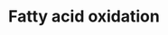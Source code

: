---
annotations:
- type: Pathway Ontology
  value: fatty acid degradation pathway
authors:
- J.Heckman
- MaintBot
- MartijnVanIersel
- Egonw
- Christine Chichester
description: ''
last-edited: 2019-09-17
organisms:
- Saccharomyces cerevisiae
redirect_from:
- /index.php/Pathway:WP91
- /instance/WP91
schema-jsonld:
- '@context': https://schema.org/
  '@id': https://wikipathways.github.io/pathways/WP91.html
  '@type': Dataset
  creator:
    '@type': Organization
    name: WikiPathways
  description: ''
  keywords:
  - FAA4
  - H2O
  - acyl-CoA
  - H+
  - NAD
  - pyrophosphate
  - FAA3
  - L-3-hydroxyacyl-CoA
  - FAA1
  - ATP
  - AMP
  - FOX2
  - FAA2
  - H2O2
  - acyl(n-2)-CoA
  - POT1
  - Coenzyme A
  - 3-ketoacyl-CoA
  - cis-delta^2-enoyl-CoA
  - ECI1
  - NADH
  - POX1
  - FAT1
  - DCI1
  - trans-delta^2-enoyl-CoA
  - acetyl-CoA
  - O2
  license: CC0
  name: Fatty acid oxidation
seo: CreativeWork
title: Fatty acid oxidation
wpid: WP91
---
